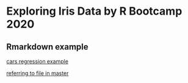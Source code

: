 # Exploring Iris Data by R Bootcamp 2020

## Rmarkdown example
[cars regression example](markdown_example.md)

[referring to file in master](markdown_example.html)
